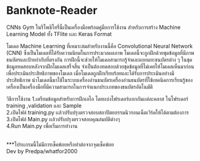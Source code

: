 # Banknote-Reader
CNNs Gym
  ในรีโพซิโทรี่นี้เป็นเครื่องมือพร้อมคู่มือการใช้งาน สำหรับการสร้าง Machine Learning Model ทั้ง TFlite เเละ Keras Format

  โมเดล Machine Learning ที่เหมาะสมสำหรับงานนี้คือ Convolutional Neural Network (CNN) ซึ่งเป็นโมเดลที่ได้รับความนิยมในการประมวลผลภาพ โมเดลนี้จะถูกฝึกด้วยชุดข้อมูลที่มีภาพธนบัตรและป้ายกำกับที่ตรงกัน การฝึกนี้จะช่วยให้โมเดลสามารถรู้จำและแยกแยะธนบัตรต่าง ๆ ในชุดข้อมูลทดสอบหลังจากฝึกโมเดลเสร็จสิ้น จำเป็นต้องทดสอบด้วยชุดข้อมูลที่ไม่เคยให้โมเดลเห็นมาก่อน เพื่อประเมินประสิทธิภาพของโมเดล เมื่อโมเดลถูกฝึกเรียบร้อยและได้รับการประเมินอย่างมีประสิทธิภาพ นำโมเดลนี้มาใช้ในระบบเครื่องอ่านธนบัตรเครื่องอ่านธนบัตรที่ใช้เทคนิคการเรียนรู้ของเครื่องเป็นเครื่องมือที่มีความสามารถในการจำแนกประเภทของธนบัตรอัตโนมัติ

วิธีการใช้งาน
1.เตรียมข้อมูลสำหรับการฝึกเอไอ โดยเเบ่งโฟรเดอร์เเยกกันเเต่ละคลาส ในโฟรเดอร์ training ,validation และ Sample<br>
2.เปิดไฟล์ training.py เเล้วปรับปรุงตรวจสอบสถาปัตยกรรมนิวรอนเน็ตเวิร์คให้ได้ตามต้องการ<br>
3.เปิดไฟล์ Main.py เเล้วปรับปรุงตรวจสอบคุณสมบัติต่างๆ<br>
4.Run Main.py เพื่อเริ่มการทำงาน<br><br>

***โปรเเกรมนี้ไม่มีการเช็คพ้อยหรือทำต่อจากจุดเช็คพ้อย<br>
Dev by Predpa/whatfor2000<br>
